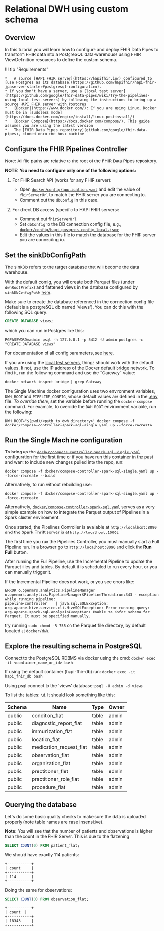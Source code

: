 # Relational DWH using custom schema 

## Overview
In this tutorial you will learn how to configure and deploy FHIR Data Pipes to transform FHIR data into a PostgreSQL data-warehouse using FHIR ViewDefinition resources to define the custom schema.

!!! tip "Requirements"
   
    *   A source [HAPI FHIR server](https://hapifhir.io/) configured to [use Postgres as its database](https://github.com/hapifhir/hapi-fhir-jpaserver-starter#postgresql-configuration).
    * If you don't have a server, use a [local test server](https://github.com/google/fhir-data-pipes/wiki/Try-the-pipelines-using-local-test-servers) by following the instructions to bring up a source HAPI FHIR server with Postgres
    *   [Docker](https://www.docker.com/): If you are using Linux, Docker must be in [sudoless mode](https://docs.docker.com/engine/install/linux-postinstall/)
    *   [Docker Compose](https://docs.docker.com/compose/). This guide assumes you are using the latest version 
    *   The [FHIR Data Pipes repository](github.com/google/fhir-data-pipes), cloned onto the host machine

## Configure the FHIR Pipelines Controller

Note: All file paths are relative to the root of the FHIR Data Pipes repository.

**NOTE: You need to configure only one of the following options:**

1. For FHIR Search API (works for any FHIR server): 
   * Open [`docker/config/application.yaml`](https://github.com/google/fhir-data-pipes/blob/master/docker/config/application.yaml) and edit the value of `fhirServerUrl` to match the FHIR server you are connecting to. 
   * Comment out the `dbConfig` in this case.

2. For direct DB access (specific to HAPI FHIR servers):
   * Comment out `fhirServerUrl`
   * Set `dbConfig` to the DB connection config file, e.g., [`docker/config/hapi-postgres-config_local.json`](https://github.com/google/fhir-data-pipes/blob/master/docker/config/hapi-postgres-config_local.json); 
   * Edit the values in this file to match the database for the FHIR server you are connecting to.

## Set the sinkDbConfigPath
The sinkDb refers to the target database that will become the data warehouse.

With the default config, you will create both Parquet files (under `dwhRootPrefix`) and flattened views in the database configured by `sinkDbConfigPath` [here](https://github.com/google/fhir-data-pipes/blob/27d691e91d0fe6ef4c9624acba4e68bca145c973/docker/config/application.yaml#L42). 

Make sure to create the database referenced in the connection config file (default is a postgreSQL db named 'views'). You can do this with the following SQL query:

```sql
CREATE DATABASE views;
```
which you can run in Postgres like this:
```shell
PGPASSWORD=admin psql -h 127.0.0.1 -p 5432 -U admin postgres -c "CREATE DATABASE views"
```

For documentation of all config parameters, see [here](https://github.com/google/fhir-data-pipes/blob/master/pipelines/controller/config/application.yaml).

If you are using the [local test servers](../tutorials/test_servers), things should work with the default values. If not, use the IP address of the Docker default bridge network. To find it, run the following command and use the "Gateway" value:

```
docker network inspect bridge | grep Gateway
```

The Single Machine docker configuration uses two environment variables, `DWH_ROOT` and `PIPELINE_CONFIG`, whose default values are defined in the [.env](https://github.com/google/fhir-data-pipes/blob/master/docker/.env) file. _To override them_, set the variable before running the `docker-compose` command. For example, to override the `DWH_ROOT` environment variable, run the following:

```
DWH_ROOT="$(pwd)/<path_to_dwh_directory>" docker compose -f docker/compose-controller-spark-sql-single.yaml up --force-recreate 
```

## Run the Single Machine configuration
To bring up the [`docker/compose-controller-spark-sql-single.yaml`](https://github.com/google/fhir-data-pipes/blob/master/docker/compose-controller-spark-sql-single.yaml) configuration for the first time or if you have run this container in the past and want to include new changes pulled into the repo, run:

```
docker compose -f docker/compose-controller-spark-sql-single.yaml up --force-recreate --build
```

Alternatively, to run without rebuilding use:

```
docker compose -f docker/compose-controller-spark-sql-single.yaml up --force-recreate
```

Alternatively, [`docker/compose-controller-spark-sql.yaml`](https://github.com/google/fhir-data-pipes/blob/master/docker/compose-controller-spark-sql.yaml) serves as a very simple example on how to integrate the Parquet output of Pipelines in a Spark cluster environment.

Once started, the Pipelines Controller is available at `http://localhost:8090` and the Spark Thrift server is at `http://localhost:10001`.

The first time you run the Pipelines Controller, you must manually start a Full Pipeline run. In a browser go to `http://localhost:8090` and click the **Run Full** button. 

After running the Full Pipeline, use the Incremental Pipeline to update the Parquet files and tables. By default it is scheduled to run every hour, or you can manually trigger it.

If the Incremental Pipeline does not work, or you see errors like:

```
ERROR o.openmrs.analytics.PipelineManager o.openmrs.analytics.PipelineManager$PipelineThread.run:343 - exception while running pipeline: 
pipeline-controller    | java.sql.SQLException: org.apache.hive.service.cli.HiveSQLException: Error running query: org.apache.spark.sql.AnalysisException: Unable to infer schema for Parquet. It must be specified manually.
```

try running `sudo chmod -R 755` on the Parquet file directory, by default located at `docker/dwh`.

## Explore the resulting schema in PostgreSQL

Connect to the PostgreSQL RDBMS via docker using the cmd: `docker exec -it <container_name_or_id> bash`

If using the default container (hapi-fhir-db) run: `docker exec -it hapi_fhir_db bash`

Using psql connect to the 'views'  database: `psql -U admin -d views`

To list the tables: `\d`. It should look something like this:

| Schema |          Name           | Type  | Owner| 
 ---     | ----                    |---    | ---
| public | condition_flat          | table | admin|
| public | diagnostic_report_flat  | table | admin|
| public | immunization_flat       | table | admin|
| public | location_flat           | table | admin|
| public | medication_request_flat | table | admin|
| public | observation_flat        | table | admin|
| public | organization_flat       | table | admin|
| public | practitioner_flat       | table | admin|
| public | practitioner_role_flat  | table | admin|
| public | procedure_flat          | table | admin|


## Querying the database

Let's do some basic quality checks to make sure the data is uploaded properly (note
table names are case insensitive).

**Note:** You will see that the number of patients and observations is higher than the count in the FHIR Server. This is due to the flattening

```sql
SELECT COUNT(0) FROM patient_flat;
```
We should have exactly 114 patients:
```
+-----------+
| count     |
+-----------+
| 114       |
+-----------+
```

Doing the same for observations:
```sql
SELECT COUNT(0) FROM observation_flat;
```
```
+-----------+
| count  |
+-----------+
| 18343     |
+-----------+
```